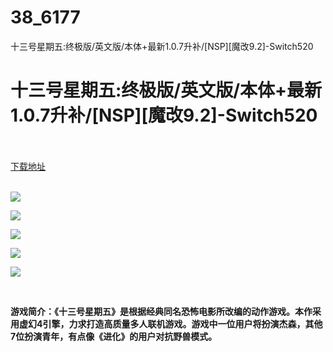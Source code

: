 # 38_6177
十三号星期五:终极版/英文版/本体+最新1.0.7升补/[NSP][魔改9.2]-Switch520
# 十三号星期五:终极版/英文版/本体+最新1.0.7升补/[NSP][魔改9.2]-Switch520
 <br/></br>
[下载地址](https://www.switch520.cc/article/6177 "下载地址")
<br/></br>

<p><strong><img src="https://www.switch520.cc/muke_img/upload_art_editor_20200922-1_930030a9eb066f78d239d469d86f9484.jpg"></strong></p>
<p><strong><img src="https://www.switch520.cc/muke_img/upload_art_editor_20200922-1_7e9605844996a9742be48f33942bf756.jpg"></strong></p>
<p><strong><img src="https://www.switch520.cc/muke_img/upload_art_editor_20200922-1_86625a99bd7527226035da1fac0f90e5.jpeg"></strong></p>
<p><strong><img src="https://www.switch520.cc/muke_img/upload_art_editor_20200922-1_d3d571f6dc6ec18acb48506f5c9ae50a.jpg"></strong></p>
<p><strong><img src="https://www.switch520.cc/muke_img/upload_art_editor_20200922-1_101362450f5e75199b3e23f8edcc90f8.jpg"></strong></p>
<p>&nbsp;</p>
<p><strong>游戏简介：《十三号星期五》是根据经典同名恐怖电影所改编的动作游戏。本作采用虚幻4引擎，力求打造高质量多人联机游戏。游戏中一位用户将扮演杰森，其他7位扮演青年，有点像《进化》的用户对抗野兽模式。</strong></p>
<p>&nbsp;</p>
